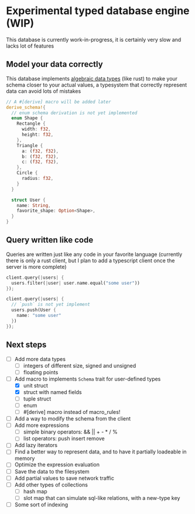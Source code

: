 # Experimental typed database engine (WIP)

This database is currently work-in-progress, it is certainly very slow and lacks lot of features

## Model your data correctly

This database implements [algebraic data types](https://en.wikipedia.org/wiki/Algebraic_data_type) (like rust)
to make your schema closer to your actual values, a typesystem that correctly represent data can avoid lots of mistakes

```rust
// A #[derive] macro will be added later
derive_schema!{
  // enum schema derivation is not yet implemented
  enum Shape {
    Rectangle {
      width: f32,
      height: f32,
    },
    Triangle {
      a: (f32, f32),
      b: (f32, f32),
      c: (f32, f32),
    },
    Circle {
      radius: f32,
    }
  }

  struct User {
    name: String,
    favorite_shape: Option<Shape>,
  }
}
```

## Query written like code

Queries are written just like any code in your favorite language
(currently there is only a rust client, but I plan to add a typescript client once the server is more complete)

```rust
client.query(|users| {
  users.filter(|user| user.name.equal("some user"))
});

client.query(|users| {
  // `push` is not yet implement
  users.push(User {
    name: "some user"
  })
});
```

## Next steps
- [ ] Add more data types
  - [ ] integers of different size, signed and unsigned
  - [ ] floating points
- [ ] Add macro to implements `Schema` trait for user-defined types
  - [x] unit struct
  - [x] struct with named fields
  - [ ] tuple struct
  - [ ] enum
  - [ ] #[derive] macro instead of macro_rules!
- [ ] Add a way to modify the schema from the client
- [ ] Add more expressions
  - [ ] simple binary operators: && || + - * / %
  - [ ] list operators: push insert remove
- [ ] Add lazy iterators
- [ ] Find a better way to represent data, and to have it partially loadeable in memory
- [ ] Optimize the expression evaluation
- [ ] Save the data to the filesystem
- [ ] Add partial values to save network traffic
- [ ] Add other types of collections
  - [ ] hash map
  - [ ] slot map that can simulate sql-like relations, with a new-type key
- [ ] Some sort of indexing
